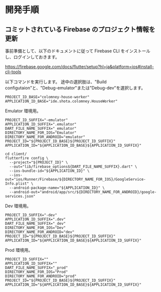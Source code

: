# 開発手順

## コミットされている Firebase のプロジェクト情報を更新

事前準備として、以下のドキュメントに従って Firebase CLI をインストールし、ログインしておきます。

https://firebase.google.com/docs/flutter/setup?hl=ja&platform=ios#install-cli-tools

以下コマンドを実行します。 途中の選択肢は、"Build configutaion"と、"Debug-emulator"または"Debug-dev"を選択します。

```shell
PROJECT_ID_BASE="colomney-house-worker"
APPLICATION_ID_BASE="ide.shota.colomney.HouseWorker"
```

Emulator 環境用。

```shell
PROJECT_ID_SUFFIX="-emulator"
APPLICATION_ID_SUFFIX=".emulator"
DART_FILE_NAME_SUFFIX="_emulator"
DIRECTORY_NAME_FOR_IOS="Emulator"
DIRECTORY_NAME_FOR_ANDROID="emulator"
PROJECT_ID="${PROJECT_ID_BASE}${PROJECT_ID_SUFFIX}"
APPLICATION_ID="${APPLICATION_ID_BASE}${APPLICATION_ID_SUFFIX}"
```

```shell
cd client/
flutterfire config \
  --project="${PROJECT_ID}" \
  --out="lib/firebase_options${DART_FILE_NAME_SUFFIX}.dart" \
  --ios-bundle-id="${APPLICATION_ID}" \
  --ios-out="ios/Runner/Firebase/${DIRECTORY_NAME_FOR_IOS}/GoogleService-Info.plist" \
  --android-package-name="${APPLICATION_ID}" \
  --android-out="android/app/src/${DIRECTORY_NAME_FOR_ANDROID}/google-services.json"
```

Dev 環境用。

```shell
PROJECT_ID_SUFFIX="-dev"
APPLICATION_ID_SUFFIX=".dev"
DART_FILE_NAME_SUFFIX="_dev"
DIRECTORY_NAME_FOR_IOS="Dev"
DIRECTORY_NAME_FOR_ANDROID="dev"
PROJECT_ID="${PROJECT_ID_BASE}${PROJECT_ID_SUFFIX}"
APPLICATION_ID="${APPLICATION_ID_BASE}${APPLICATION_ID_SUFFIX}"
```

Prod 環境用。

```shell
PROJECT_ID_SUFFIX=""
APPLICATION_ID_SUFFIX=""
DART_FILE_NAME_SUFFIX="_prod"
DIRECTORY_NAME_FOR_IOS="Prod"
DIRECTORY_NAME_FOR_ANDROID="prod"
PROJECT_ID="${PROJECT_ID_BASE}${PROJECT_ID_SUFFIX}"
APPLICATION_ID="${APPLICATION_ID_BASE}${APPLICATION_ID_SUFFIX}"
```
